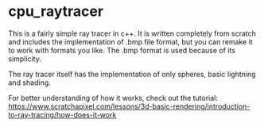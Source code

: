 # cpu_raytracer

This is a fairly simple ray tracer in c++.
It is written completely from scratch and includes the implementation of .bmp file format, but you can remake it to work with formats you like.
The .bmp format is used because of its simplicity.

The ray tracer itself has the implementation of only spheres, basic lightning and shading.

For better understanding of how it works, check out the tutorial:
https://www.scratchapixel.com/lessons/3d-basic-rendering/introduction-to-ray-tracing/how-does-it-work
